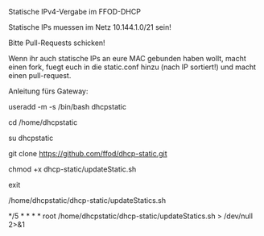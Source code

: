 Statische IPv4-Vergabe im FFOD-DHCP


Statische IPs muessen im Netz 10.144.1.0/21 sein!

Bitte Pull-Requests schicken!

Wenn ihr auch statische IPs an eure MAC gebunden haben wollt, macht einen fork, fuegt euch in die static.conf hinzu (nach IP sortiert!) und macht einen pull-request.




Anleitung fürs Gateway:

useradd -m -s /bin/bash dhcpstatic

cd /home/dhcpstatic

su dhcpstatic

git clone https://github.com/ffod/dhcp-static.git

chmod +x dhcp-static/updateStatic.sh

exit

/home/dhcpstatic/dhcp-static/updateStatics.sh

*/5 * * * * root /home/dhcpstatic/dhcp-static/updateStatics.sh > /dev/null 2>&1
